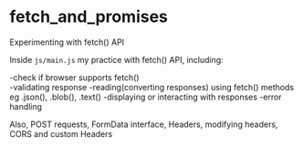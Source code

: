 # fetch_and_promises
Experimenting with fetch() API


Inside <code>js/main.js</code> my practice with fetch() API, including: 

-check if browser supports fetch() <br>
-validating response
-reading(converting responses) using fetch() methods eg .json(), .blob(), .text()
-displaying or interacting with responses
-error handling

Also, POST requests, FormData interface, Headers, modifying headers, CORS and custom Headers

